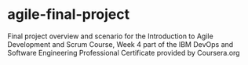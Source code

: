 # agile-final-project
Final project overview and scenario for the Introduction to Agile Development and Scrum Course, Week 4 part of the IBM DevOps and Software Engineering Professional Certificate provided by Coursera.org

